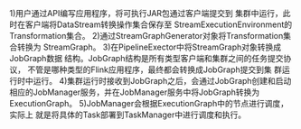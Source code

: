 1)用户通过API编写应用程序，将可执行JAR包通过客户端提交到 集群中运行，此时在客户端将DataStream转换操作集合保存至 StreamExecutionEnvironment的Transformation集合。
2)通过StreamGraphGenerator对象将Transformation集合转换为 StreamGraph。
3)在PipelineExector中将StreamGraph对象转换成JobGraph数据 结构。JobGraph结构是所有类型客户端和集群之间的任务提交协议， 不管是哪种类型的Flink应用程序，最终都会转换成JobGraph提交到集 群运行时中运行。
4)集群运行时接收到JobGraph之后，会通过JobGraph创建和启动 相应的JobManager服务，并在JobManager服务中将JobGraph转换为 ExecutionGraph。
5)JobManager会根据ExecutionGraph中的节点进行调度，实际上 就是将具体的Task部署到TaskManager中进行调度和执行。


